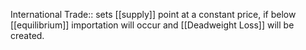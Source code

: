 International Trade:: sets [[supply]] point at a constant price, if below [[equilibrium]] importation will occur and [[Deadweight Loss]] will be created.
